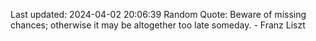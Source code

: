 Last updated: 2024-04-02 20:06:39
Random Quote: Beware of missing chances; otherwise it may be altogether too late someday. - Franz Liszt